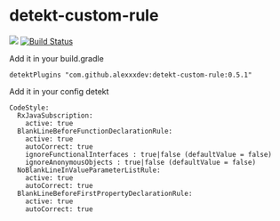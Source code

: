 # detekt-custom-rule

[![](https://jitpack.io/v/alexxxdev/detekt-custom-rule.svg)](https://jitpack.io/#alexxxdev/detekt-custom-rule)
[![Build Status](https://travis-ci.com/alexxxdev/detekt-custom-rule.svg?branch=master)](https://travis-ci.com/alexxxdev/detekt-custom-rule)

Add it in your build.gradle
```
detektPlugins "com.github.alexxxdev:detekt-custom-rule:0.5.1"
```

Add it in your config detekt
```
CodeStyle:
  RxJavaSubscription:
    active: true
  BlankLineBeforeFunctionDeclarationRule:
    active: true
    autoCorrect: true
    ignoreFunctionalInterfaces : true|false (defaultValue = false)
    ignoreAnonymousObjects : true|false (defaultValue = false)
  NoBlankLineInValueParameterListRule:
    active: true
    autoCorrect: true
  BlankLineBeforeFirstPropertyDeclarationRule:
    active: true
    autoCorrect: true
```
